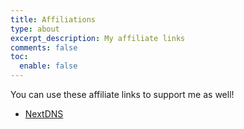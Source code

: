 ```yaml
---
title: Affiliations
type: about
excerpt_description: My affiliate links
comments: false
toc:
  enable: false
---
```

You can use these affiliate links to support me as well!

- [NextDNS](https://nextdns.io/?from=emjyw8c4)
